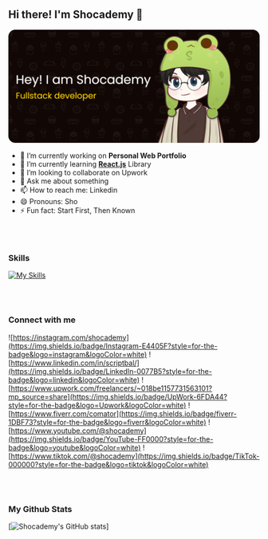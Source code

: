 ## Hi there!  **I'm Shocademy** 👋 


![Shocademy](img/github-header-banner.png)

<!--
**shocademy/shocademy** is a ✨ _special_ ✨ repository because its `README.md` (this file) appears on your GitHub profile.

Here are some ideas to get you started:

- 🔭 I’m currently working on ...
- 🌱 I’m currently learning ...
- 👯 I’m looking to collaborate on ...
- 🤔 I’m looking for help with ...
- 💬 Ask me about ...
- 📫 How to reach me: ...
- 😄 Pronouns: ...
- ⚡ Fun fact: ...
-->


- 🔭 I’m currently working on **Personal Web Portfolio**
- 🌱 I’m currently learning [**React.js**](https://react.dev/) Library 
- 👯 I’m looking to collaborate on Upwork
- 💬 Ask me about something
- 📫 How to reach me: Linkedin
- 😄 Pronouns: Sho
- ⚡ Fun fact: Start First, Then Known



<br>
<br>

### Skills
[![My Skills](https://skillicons.dev/icons?i=html,css,js,php,laravel,react,vue,redux,express,nodejs,mongo,postgres,figma,mysql,python&theme=light&perline=5)](https://skillicons.dev)


<br>
<br>

### Connect with me
![https://instagram.com/shocademy](https://img.shields.io/badge/Instagram-E4405F?style=for-the-badge&logo=instagram&logoColor=white) 
![https://www.linkedin.com/in/scriptbal/](https://img.shields.io/badge/LinkedIn-0077B5?style=for-the-badge&logo=linkedin&logoColor=white) 
![https://www.upwork.com/freelancers/~018be1157731563101?mp_source=share](https://img.shields.io/badge/UpWork-6FDA44?style=for-the-badge&logo=Upwork&logoColor=white) 
![https://www.fiverr.com/comator](https://img.shields.io/badge/fiverr-1DBF73?style=for-the-badge&logo=fiverr&logoColor=white) 
![https://www.youtube.com/@shocademy](https://img.shields.io/badge/YouTube-FF0000?style=for-the-badge&logo=youtube&logoColor=white) 
![https://www.tiktok.com/@shocademy](https://img.shields.io/badge/TikTok-000000?style=for-the-badge&logo=tiktok&logoColor=white) 

<br>
<br>


### My Github Stats

[![Shocademy's GitHub stats](https://github-readme-stats.vercel.app/api?username=shocademy&show_icons=true&theme=merko)]





























<!-- ![char](/char.jpg) -->


<!-- 
<img src="https://img.shields.io/badge/HTML5-E34F26?style=for-the-badge&logo=html5&logoColor=white"/>
<img src="https://img.shields.io/badge/CSS3-1572B6?style=for-the-badge&logo=css3&logoColor=white"/>
<img src="https://img.shields.io/badge/JavaScript-323330?style=for-the-badge&logo=javascript&logoColor=F7DF1E"/>
<img src="https://img.shields.io/badge/PHP-777BB4?style=for-the-badge&logo=php&logoColor=white"/>
<img src="	https://img.shields.io/badge/Laravel-FF2D20?style=for-the-badge&logo=laravel&logoColor=white"/>
<img src="	https://img.shields.io/badge/React-20232A?style=for-the-badge&logo=react&logoColor=61DAFB"/>
<img src="https://img.shields.io/badge/Vue%20js-35495E?style=for-the-badge&logo=vuedotjs&logoColor=4FC08D"/>
<img src="https://img.shields.io/badge/Socket.io-010101?&style=for-the-badge&logo=Socket.io&logoColor=white"/>
<img src="	https://img.shields.io/badge/Redux-593D88?style=for-the-badge&logo=redux&logoColor=white"/>
<img src="https://img.shields.io/badge/Express%20js-000000?style=for-the-badge&logo=express&logoColor=white"/>
<img src="https://img.shields.io/badge/Node%20js-339933?style=for-the-badge&logo=nodedotjs&logoColor=white"/>
<img src="https://img.shields.io/badge/MongoDB-4EA94B?style=for-the-badge&logo=mongodb&logoColor=white"/>
<img src="https://img.shields.io/badge/PostgreSQL-316192?style=for-the-badge&logo=postgresql&logoColor=white"/>
<img src="https://img.shields.io/badge/Figma-F24E1E?style=for-the-badge&logo=figma&logoColor=white"/>
<img src="https://img.shields.io/badge/Framer-black?style=for-the-badge&logo=framer&logoColor=blue"/> -->

<!-- <img src=""/> -->


